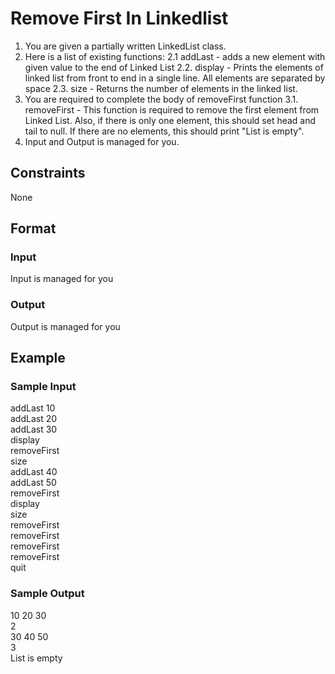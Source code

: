 # Remove First In Linkedlist

1. You are given a partially written LinkedList class.
2. Here is a list of existing functions:
   2.1 addLast - adds a new element with given value to the end of Linked List
   2.2. display - Prints the elements of linked list from front to end in a single line. All 
     elements are separated by space
     2.3. size - Returns the number of elements in the linked list.
3. You are required to complete the body of removeFirst function 
     3.1. removeFirst - This function is required to remove the first element from 
          Linked List. Also, if there is only one element, this should set head and tail to 
          null. If there are no elements, this should print "List is empty".
4. Input and Output is managed for you.

## Constraints
None

## Format
### Input
Input is managed for you

### Output
Output is managed for you

## Example
### Sample Input

addLast 10  
addLast 20  
addLast 30  
display  
removeFirst  
size  
addLast 40  
addLast 50  
removeFirst  
display  
size  
removeFirst  
removeFirst  
removeFirst  
removeFirst  
quit  

### Sample Output
10 20 30   
2  
30 40 50   
3  
List is empty

